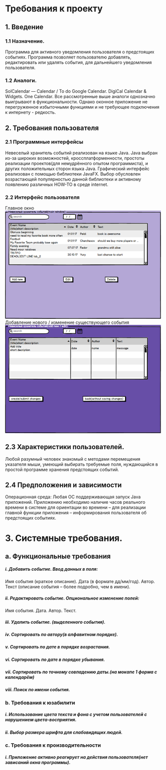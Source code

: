 # Требования к проекту
## 1.	Введение
### 1.1 Назначение.
Программа для активного уведомления пользователя о предстоящих событиях.
Программа позволяет пользователю добавлять, редактировать или удалять события, для дальнейшего уведомления пользователя.
### 1.2 Аналоги.
SolCalendar — Calendar / To do
Google Calendar.
DigiCal Calendar & Widgets.
One Calendar.
Все рассмотренные выше аналоги однозначно выигрывают в функциональности. Однако оконное приложение не перегруженное избыточными функциями и не требующее подключения к интернету -  редкость. 
## 2.	Требования пользователя
### 2.1 Программные интерфейсы
Невеселый хранитель событий реализован на языке Java. Java выбран из-за широких возможностей, кроссплатформенности, простоты реализации проектов(для немудрённого опытом программиста), и других положительных сторон языка Java.
Графический интерфейс реализован с помощью библиотеки JavaFX. Выбор обусловлен возрастающей популярностью данной библиотеки и активному появлению различных HOW-TO в среде internet.
### 2.2 Интерфейс пользователя
Главное окно 
![N|Solid](https://github.com/550503HaidukYury/TriTPO_project/blob/master/%D0%B8%D0%BD%D1%82%D0%B5%D1%80%D1%84%D0%B5%D0%B9%D1%81/main_view.png?raw=true)
Добавление нового / изменение существующего события
![N|Solid](https://github.com/550503HaidukYury/TriTPO_project/blob/master/%D0%B8%D0%BD%D1%82%D0%B5%D1%80%D1%84%D0%B5%D0%B9%D1%81/edit_view.png?raw=true)
## 2.3 Характеристики пользователей.
Любой разумный человек знакомый с методами перемещения указателя мыши, умеющий выбирать требуемые  поля, нуждающийся в простой программе хранения предстоящих событий.
## 2.4 Предположения и зависимости
Операционная среда:
Любая ОС поддерживающая запуск Java приложений.
Приложению необходимо наличие часов реального времени в системе для ориентации во времени – для реализации главной функции приложения – информирования пользователя об предстоящих событиях.
# 3.	Системные требования.
## a.	Функциональные требования
##### i.	Добавить событие. Ввод данных в поля:
Имя события (краткое описание).
Дата (в формате дд/мм/год).
Автор.
Текст (описание события – более подробно, чем в имени).
##### ii.	Редактировать событие. Опциональное изменение полей:
Имя события.
Дата. 
Автор.
Текст.
##### iii.	Удалить событие. (выделенного события).
##### iv.	Сортировать по автору(в алфавитном порядке).
##### v.	Сортировать по дате в порядке возрастания.
##### vi.	Сортировать по дате в порядке убывания.
##### vii.	Сортировать по точному совпадению даты.(на мокапе 1 форма с календарём)
##### viii.	Поиск по имени события.
### b.	Требования к юзабилити
##### i.	Использование цвета текста и фона с учетом пользователей с нарушением цвета-восприятия.
##### ii.	Выбор размера шрифта для слабовидящих людей.
### c.	Требования к производительности
##### i.	Приложение активно реагирует на действия пользователя(нет зависаний окна программы).
